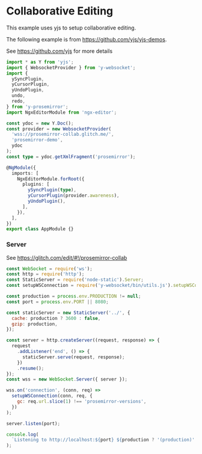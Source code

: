 # Collaborative Editing

This example uses yjs to setup collaborative editing.

The following example is from https://github.com/yjs/yjs-demos.

See https://github.com/yjs for more details

```ts
import * as Y from 'yjs';
import { WebsocketProvider } from 'y-websocket';
import {
  ySyncPlugin,
  yCursorPlugin,
  yUndoPlugin,
  undo,
  redo,
} from 'y-prosemirror';
import NgxEditorModule from 'ngx-editor';

const ydoc = new Y.Doc();
const provider = new WebsocketProvider(
  'wss://prosemirror-collab.glitch.me/',
  'prosemirror-demo',
  ydoc
);
const type = ydoc.getXmlFragment('prosemirror');

@NgModule({
  imports: [
    NgxEditorModule.forRoot({
      plugins: [
        ySyncPlugin(type),
        yCursorPlugin(provider.awareness),
        yUndoPlugin(),
      ],
    }),
  ],
})
export class AppModule {}
```

### Server

See https://glitch.com/edit/#!/prosemirror-collab

```js
const WebSocket = require('ws');
const http = require('http');
const StaticServer = require('node-static').Server;
const setupWSConnection = require('y-websocket/bin/utils.js').setupWSConnection;

const production = process.env.PRODUCTION != null;
const port = process.env.PORT || 8080;

const staticServer = new StaticServer('../', {
  cache: production ? 3600 : false,
  gzip: production,
});

const server = http.createServer((request, response) => {
  request
    .addListener('end', () => {
      staticServer.serve(request, response);
    })
    .resume();
});
const wss = new WebSocket.Server({ server });

wss.on('connection', (conn, req) =>
  setupWSConnection(conn, req, {
    gc: req.url.slice(1) !== 'prosemirror-versions',
  })
);

server.listen(port);

console.log(
  `Listening to http://localhost:${port} ${production ? '(production)' : ''}`
);
```
